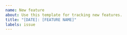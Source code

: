 ```yaml
---
name: New feature
about: Use this template for tracking new features.
title: "[DATE]: [FEATURE NAME]"
labels: issue
---
```

